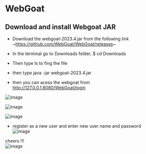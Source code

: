# WebGoat


## Download and install Webgoat JAR

- Download the webgoat-2023.4.jar from the following link 
~https://github.com/WebGoat/WebGoat/releases~

- In the terminal go to Downloads folder,  $ cd Downloads
- Then type ls to fing the file
- then type java -jar webgoat-2023.4.jar
- then you can acess the webgoat from  http://127.0.0.1:8080/WebGoat/login

![image](https://github.com/Ruwan0127/rumarkdown/assets/144318600/7da01b5d-5f23-4cf1-b48a-c383cdbe5d80)

![image](https://github.com/Ruwan0127/rumarkdown/assets/144318600/c14467a9-dfef-4c38-9211-04a0b14b7994)

![image](https://github.com/Ruwan0127/rumarkdown/assets/144318600/7c0544db-7a4c-4754-81f7-be121024d1dc)




- register as a new user and enter new user name and password
  <br>
![image](https://github.com/Ruwan0127/rumarkdown/assets/144318600/c9b5dd74-2a7a-4d08-8998-fa988b3c697b)

cheers !!!
 <br>
![image](https://github.com/Ruwan0127/rumarkdown/assets/144318600/a07df018-b472-4f30-be34-169036b07862)



